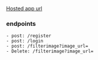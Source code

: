 [Hosted app url](http://imagefilter-dev.us-east-1.elasticbeanstalk.com/)

### endpoints

```
- post: /register
- post: /login
- post: /filterimage?image_url=
- Delete: /filterimage?image_url=
```
